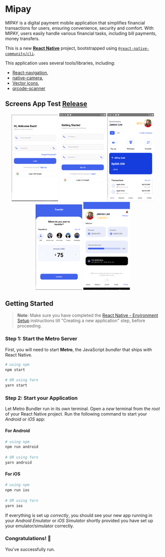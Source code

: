 # Mipay

MIPAY is a digital payment mobile application that simplifies financial transactions for users, ensuring convenience, security and comfort. With MIPAY, users easily handle various financial tasks, including bill payments, money transfers.

This is a new [**React Native**](https://reactnative.dev) project, bootstrapped using [`@react-native-community/cli`](https://github.com/react-native-community/cli).

This application uses several tools/libraries, including:

- [React-navigation](https://reactnavigation.org/docs/getting-started/),
- [native-camera](https://www.npmjs.com/package/react-native-camera),
- [Vector icons](https://oblador.github.io/react-native-vector-icons),
- [qrcode-scanner](https://www.npmjs.com/package/react-native-qrcode-scanner)

## Screens App Test [Release](https://github.com/mardibll/MiPay/releases)

<p align="center">
    <img src="./AppScreens/Login.png" width="30%"> 
    <img src="./AppScreens/SignUp.png" width="30%"> 
    <img src="./AppScreens/Home.png" width="30%"> 
    <img src="./AppScreens/kirim.png" width="30%"> 
    <img src="./AppScreens/Profile.png" width="30%"> 
</p>

## Getting Started

> **Note**: Make sure you have completed the [React Native - Environment Setup](https://reactnative.dev/docs/environment-setup) instructions till "Creating a new application" step, before proceeding.

### Step 1: Start the Metro Server

First, you will need to start **Metro**, the JavaScript _bundler_ that ships _with_ React Native.

```bash
# using npm
npm start

# OR using Yarn
yarn start
```

### Step 2: Start your Application

Let Metro Bundler run in its _own_ terminal. Open a _new_ terminal from the _root_ of your React Native project. Run the following command to start your _Android_ or _iOS_ app:

#### For Android

```bash
# using npm
npm run android

# OR using Yarn
yarn android
```

#### For iOS

```bash
# using npm
npm run ios

# OR using Yarn
yarn ios
```

If everything is set up _correctly_, you should see your new app running in your _Android Emulator_ or _iOS Simulator_ shortly provided you have set up your emulator/simulator correctly.

### Congratulations! :tada:

You've successfully run.
